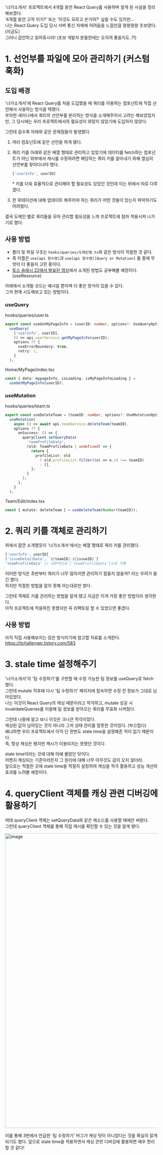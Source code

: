 '너가소개서' 프로젝트에서 4개월 동안 React Query를 사용하며 알게 된 사실을 정리해보겠다.  
'4개월 동안 고작 이거?' 또는 '이것도 모르고 쓴거야?' 싶을 수도 있지만...  
나는 React Query 도입 당시 서버 통신 자체에 어려움을 느낄만큼 왕왕왕왕 초보였다. (지금도)  
그러니 감안하고 읽어쥬시라! (초보 개발자 분들한테는 오히려 좋을지도..?!)

# 1. 선언부를 파일에 모아 관리하기 (커스텀 훅화)

## 도입 배경

'너가소개서'에 React Query를 처음 도입했을 때 쿼리를 이용하는 컴포넌트에 직접 선언해서 사용하는 방식을 택했다.  
우아한 세미나에서 쿼리의 선언부를 분리하는 방식을 소개해주어서 고려는 해보았었지만, 그 당시에는 우리 프로젝트에서의 필요성이 와닿지 않았기에 도입하지 않았다.

그런데 갈수록 아래와 같은 문제점들이 발생했다.

1. 여러 컴포넌트에 같은 선언을 하게 됐다.

2. 쿼리 키를 아래와 같은 배열 형태로 관리하고 있었기에 데이터를 fetch하는 컴포넌트가 아닌 외부에서 캐시를 수정하려면 해당하는 쿼리 키를 알아내기 위해 열심히 선언부를 찾아다녀야 했다.

   ```ts
   ['userInfo', userID]
   ```

   \* 키를 더욱 효율적으로 관리해야 할 필요성도 있었던 것인데 이는 뒤에서 따로 다루겠다.

3. 한 뮤테이션에 대해 업데이트 해주어야 하는 쿼리가 어떤 것들이 있는지 파악하기도 어려웠다.

결국 도메인 별로 쿼리들을 모아 관리할 필요성을 느껴 프로젝트에 점차 적용시켜 나가기로 했다.

## 사용 방법

- 폴더 및 파일 구조는 `hooks/queries/도메인명.ts`와 같은 방식이 적절한 것 같다.
- 훅 이름은 `use[api 함수명]`과 `use[api 함수명][Query or Mutation]` 둘 중에 무엇이 더 좋을지 고민 중이다.
- [토스 슬래시 22에서 발표된 영상](https://www.youtube.com/watch?v=IKyA8BKxpXc&list=PL1DJtS1Hv1PiGXmgruP1_gM2TSvQiOsFL&index=20)에서 소개된 방법도 공부해볼 예정이다. (useResource)

아래에서 소개될 코드는 예시일 뿐이며 더 좋은 방식이 있을 수 있다.  
그저 현재 시도해보고 있는 방법이다.

### useQuery

hooks/queries/user.ts

```ts
export const useGetMyPageInfo = (userID: number, options?: UseQueryOptions) =>
  useQuery(
    ['userInfo', userID],
    () => api.userService.getMyPageInfo(userID),
    options ?? {
      useErrorBoundary: true,
      retry: 1,
    }
  );
```

Home/MyPage/index.tsx

```ts
const { data: mypageInfo, isLoading: isMyPageInfoLoading } =
  useGetMyPageInfo(userID);
```

### useMutation

hooks/queries/team.ts

```ts
export const useDeleteTeam = (teamID: number, options?: UseMutationOptions) =>
  useMutation(
    async () => await api.teamService.deleteTeam(teamID),
    options ?? {
      onSuccess: () => {
        queryClient.setQueryData(
          'teamProfileData',
          (old: TeamProfileData | undefined) => {
            return {
              profileList: old
                ? old.profileList.filter((o) => o.id !== teamID)
                : [],
            };
          }
        );
      },
    }
  );
```

Team/Edit/index.tsx

```ts
const { mutate: deleteTeam } = useDeleteTeam(Number(teamID));
```

# 2. 쿼리 키를 객체로 관리하기

위에서 잠깐 소개했듯이 '너가소개서'에서는 배열 형태로 쿼리 키를 관리했다.

```ts
['userInfo', userID]
['issueDetailData', `${teamID}-${issueID}`]
'teamProfileData' // 내부적으로 ['teamProfileData']으로 치환
```

이러한 방식은 초반부터 쿼리가 너무 많아지면 관리하기 힘들지 않을까? 라는 우려가 들긴 했다.  
하지만 적절한 방법을 알지 못해 아는대로만 썼다.

그런데 객체로 키를 관리하는 방법을 알게 됐고 지금은 이게 가장 좋은 방법이라 생각한다.  
아직 프로젝트에 적용하진 못했지만 꼭 리팩토링 할 수 있었으면 좋겠다.

## 사용 방법

아직 직접 사용해보지는 않은 방식이기에 참고할 자료를 소개한다.  
https://itchallenger.tistory.com/583

# 3. stale time 설정해주기

'너가소개서'의 '팀 수정하기'를 구현할 때 수정 가능한 팀 정보를 useQuery로 fetch 했다.  
그런데 mutate 직후에 다시 '팀 수정하기' 페이지에 접속하면 수정 전 정보가 그대로 남아있었다.  
나는 이것이 React Query의 캐싱 때문이라고 착각하고, mutate 성공 시 invalidateQueries를 이용해 팀 정보를 받아오는 쿼리를 무효화 시켜줬다.

그런데 나중에 알고 보니 이것은 크나큰 착각이었다.  
캐싱된 값이 남아있는 것이 아니라 그저 상태 관리를 잘못한 것이었다. (부끄럽다)  
왜냐하면 우리 프로젝트에서 아직 단 한번도 stale time을 설정해준 적이 없기 때문이다.  
즉, 항상 캐싱은 됐지만 캐시가 이용되지는 못했던 것이다.

stale time이라는 것에 대해 아예 몰랐던 탓이다.  
어쩐지 캐싱되는 기준이라든지 그 원리에 대해 너무 아무것도 감이 오지 않더라.  
앞으로는 적절한 곳에 stale time을 적절히 설정하여 캐싱을 적극 활용하고 성능 개선의 효과를 노려볼 예정이다.

# 4. queryClient 객체를 캐싱 관련 디버깅에 활용하기

여태 queryClient 객체는 setQueryData와 같은 메소드를 사용할 때에만 써왔다.  
그런데 queryClient 객체를 통해 직접 캐시를 확인할 수 있는 것을 알게 됐다.

<img width="970" alt="image" src="https://user-images.githubusercontent.com/73823388/179358673-e82b1412-ab49-48ea-ac4b-f87e49b2f8e6.png">

이를 통해 3번에서 언급한 '팀 수정하기' 버그가 캐싱 탓이 아니었다는 것을 확실히 알게 되기도 했다.
앞으로 stale time을 적용하면서 캐싱 관련 디버깅에 활용하면 매우 편리할 것 같다!
